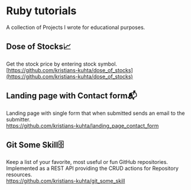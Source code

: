 # Ruby tutorials
A collection of Projects I wrote for educational purposes.

## Dose of Stocks📈
Get the stock price by entering stock symbol.<br/>
[https://github.com/kristians-kuhta/dose_of_stocks](https://github.com/kristians-kuhta/dose_of_stocks)

## Landing page with Contact form📬
Landing page with single form that when submitted sends an email to the submitter.<br/>
https://github.com/kristians-kuhta/landing_page_contact_form

## Git Some Skill🗄
Keep a list of your favorite, most useful or fun GitHub repositories.
Implemented as a REST API providing the CRUD actions for Repository resources.<br/>
https://github.com/kristians-kuhta/git_some_skill

